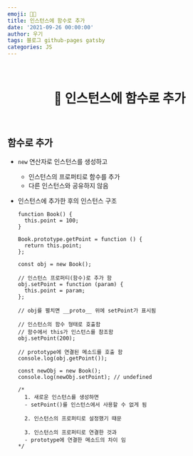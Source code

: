 ```yaml
---
emoji: 👨‍💻
title: 인스턴스에 함수로 추가
date: '2021-09-26 00:00:00'
author: 우기
tags: 블로그 github-pages gatsby
categories: JS
---
```


<br>

<h1 align="center">
  👋  인스턴스에 함수로 추가
</h1>

<br>

## 함수로 추가

- `new` 연산자로 인스턴스를 생성하고
  - 인스턴스의 프로퍼티로 함수를 추가
  - 다른 인스턴스와 공유하지 않음
- 인스턴스에 추가한 후의 인스턴스 구조

  ```tsx
  function Book() {
    this.point = 100;
  }

  Book.prototype.getPoint = function () {
    return this.point;
  };

  const obj = new Book();

  // 인스턴스 프로퍼티(함수)로 추가 함
  obj.setPoint = function (param) {
    this.point = param;
  };

  // obj를 펼치면 __proto__ 위에 setPoint가 표시됨

  // 인스턴스의 함수 형태로 호출함
  // 함수에서 this가 인스턴스를 참조함
  obj.setPoint(200);

  // prototype에 연결된 메소드를 호출 함
  console.log(obj.getPoint());

  const newObj = new Book();
  console.log(newObj.setPoint); // undefined

  /*
  	1. 새로운 인스턴스를 생성하면
  	- setPoint()를 인스턴스에서 사용할 수 없게 됨
  
  	2. 인스턴스의 프로퍼티로 설정했기 때문
  	
  	3. 인스턴스의 프로퍼티로 연결한 것과
  	- prototype에 연결한 메소드의 차이 임
  */
  ```

```toc

```
